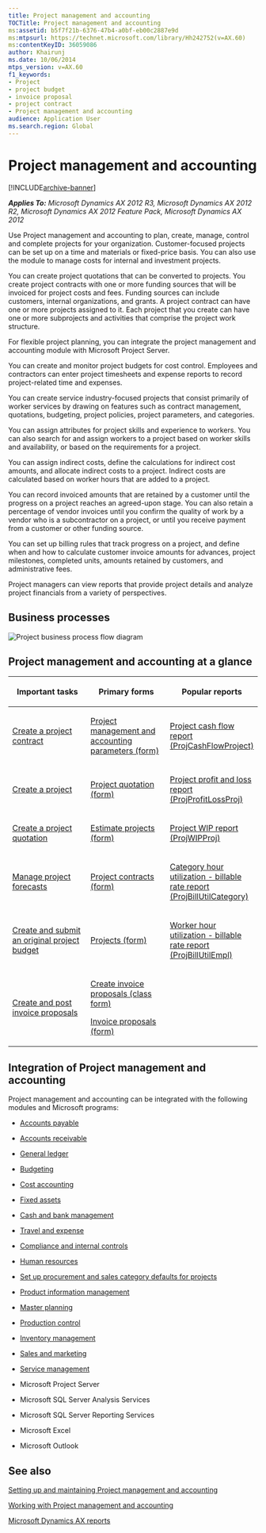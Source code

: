 ```yaml
---
title: Project management and accounting
TOCTitle: Project management and accounting
ms:assetid: b5f7f21b-6376-47b4-a0bf-eb00c2887e9d
ms:mtpsurl: https://technet.microsoft.com/library/Hh242752(v=AX.60)
ms:contentKeyID: 36059086
author: Khairunj
ms.date: 10/06/2014
mtps_version: v=AX.60
f1_keywords:
- Project
- project budget
- invoice proposal
- project contract
- Project management and accounting
audience: Application User
ms.search.region: Global
---
```


# Project management and accounting 


[!INCLUDE[archive-banner](includes/archive-banner.md)]


_**Applies To:** Microsoft Dynamics AX 2012 R3, Microsoft Dynamics AX 2012 R2, Microsoft Dynamics AX 2012 Feature Pack, Microsoft Dynamics AX 2012_

Use Project management and accounting to plan, create, manage, control and complete projects for your organization. Customer-focused projects can be set up on a time and materials or fixed-price basis. You can also use the module to manage costs for internal and investment projects.

You can create project quotations that can be converted to projects. You create project contracts with one or more funding sources that will be invoiced for project costs and fees. Funding sources can include customers, internal organizations, and grants. A project contract can have one or more projects assigned to it. Each project that you create can have one or more subprojects and activities that comprise the project work structure.

For flexible project planning, you can integrate the project management and accounting module with Microsoft Project Server.

You can create and monitor project budgets for cost control. Employees and contractors can enter project timesheets and expense reports to record project-related time and expenses.

You can create service industry-focused projects that consist primarily of worker services by drawing on features such as contract management, quotations, budgeting, project policies, project parameters, and categories.

You can assign attributes for project skills and experience to workers. You can also search for and assign workers to a project based on worker skills and availability, or based on the requirements for a project.

You can assign indirect costs, define the calculations for indirect cost amounts, and allocate indirect costs to a project. Indirect costs are calculated based on worker hours that are added to a project.

You can record invoiced amounts that are retained by a customer until the progress on a project reaches an agreed-upon stage. You can also retain a percentage of vendor invoices until you confirm the quality of work by a vendor who is a subcontractor on a project, or until you receive payment from a customer or other funding source.

You can set up billing rules that track progress on a project, and define when and how to calculate customer invoice amounts for advances, project milestones, completed units, amounts retained by customers, and administrative fees.

Project managers can view reports that provide project details and analyze project financials from a variety of perspectives.

## Business processes

 ![Project business process flow diagram](images/Hh242752.Project_Business_Process_Flow_Diagram(AX.60).gif "Project business process flow diagram")

## Project management and accounting at a glance

<table>
<colgroup>
<col style="width: 33%" />
<col style="width: 33%" />
<col style="width: 33%" />
</colgroup>
<thead>
<tr class="header">
<th><p><strong>Important tasks</strong></p></th>
<th><p><strong>Primary forms</strong></p></th>
<th><p><strong>Popular reports</strong></p></th>
</tr>
</thead>
<tbody>
<tr class="odd">
<td><p><a href="create-a-project-contract.md">Create a project contract</a></p></td>
<td><p><a href="https://technet.microsoft.com/library/aa599440(v=ax.60)">Project management and accounting parameters (form)</a></p></td>
<td><p><a href="project-cash-flow-report-projcashflowproject.md">Project cash flow report (ProjCashFlowProject)</a></p></td>
</tr>
<tr class="even">
<td><p><a href="create-a-project.md">Create a project</a></p></td>
<td><p><a href="https://technet.microsoft.com/library/aa557295(v=ax.60)">Project quotation (form)</a></p></td>
<td><p><a href="project-profit-and-loss-report-projprofitlossproj.md">Project profit and loss report (ProjProfitLossProj)</a></p></td>
</tr>
<tr class="odd">
<td><p><a href="create-a-project-quotation.md">Create a project quotation</a></p></td>
<td><p><a href="https://technet.microsoft.com/library/aa599196(v=ax.60)">Estimate projects (form)</a></p></td>
<td><p><a href="project-wip-report-projwipproj.md">Project WIP report (ProjWIPProj)</a></p></td>
</tr>
<tr class="even">
<td><p><a href="manage-project-forecasts.md">Manage project forecasts</a></p></td>
<td><p><a href="https://technet.microsoft.com/library/aa586038(v=ax.60)">Project contracts (form)</a></p></td>
<td><p><a href="category-hour-utilization-billable-rate-report-projbillutilcategory.md">Category hour utilization - billable rate report (ProjBillUtilCategory)</a></p></td>
</tr>
<tr class="odd">
<td><p><a href="create-and-submit-an-original-project-budget.md">Create and submit an original project budget</a></p></td>
<td><p><a href="https://technet.microsoft.com/library/aa585245(v=ax.60)">Projects (form)</a></p></td>
<td><p><a href="worker-hour-utilization-billable-rate-report-projbillutilempl.md">Worker hour utilization - billable rate report (ProjBillUtilEmpl)</a></p></td>
</tr>
<tr class="even">
<td><p><a href="create-and-post-invoice-proposals.md">Create and post invoice proposals</a></p></td>
<td><p><a href="https://technet.microsoft.com/library/aa600958(v=ax.60)">Create invoice proposals (class form)</a></p>
<p><a href="https://technet.microsoft.com/library/aa615408(v=ax.60)">Invoice proposals (form)</a></p></td>
<td><p></p></td>
</tr>
</tbody>
</table>


## Integration of Project management and accounting

Project management and accounting can be integrated with the following modules and Microsoft programs:

  - [Accounts payable](accounts-payable.md)

  - [Accounts receivable](accounts-receivable.md)

  - [General ledger](general-ledger.md)

  - [Budgeting](budgeting.md)

  - [Cost accounting](cost-accounting.md)

  - [Fixed assets](fixed-assets.md)

  - [Cash and bank management](cash-and-bank-management.md)

  - [Travel and expense](travel-and-expense.md)

  - [Compliance and internal controls](compliance-and-internal-controls.md)

  - [Human resources](human-resources.md)

  - [Set up procurement and sales category defaults for projects](set-up-procurement-and-sales-category-defaults-for-projects.md)

  - [Product information management](product-information-management.md)

  - [Master planning](master-planning.md)

  - [Production control](production-control.md)

  - [Inventory management](inventory-management.md)

  - [Sales and marketing](sales-and-marketing.md)

  - [Service management](service-management.md)

  - Microsoft Project Server

  - Microsoft SQL Server Analysis Services

  - Microsoft SQL Server Reporting Services

  - Microsoft Excel

  - Microsoft Outlook

## See also

[Setting up and maintaining Project management and accounting](setting-up-and-maintaining-project-management-and-accounting.md)

[Working with Project management and accounting](working-with-project-management-and-accounting.md)

[Microsoft Dynamics AX reports](microsoft-dynamics-ax-reports.md)

  


